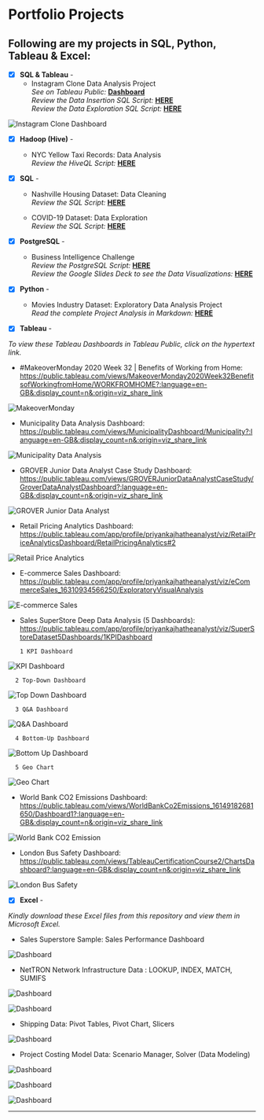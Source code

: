 # Portfolio Projects
## Following are my projects in SQL, Python, Tableau & Excel: <br />
- [x] **SQL & Tableau** - 
  - Instagram Clone Data Analysis Project<br />
*See on Tableau Public:* **[Dashboard](https://public.tableau.com/views/InstagramCloneDataAnalysisDashboard/InstagramCloneDataAnalysisDashboard?:language=en-US&:display_count=n&:origin=viz_share_link)**<br />
*Review the Data Insertion SQL Script:* **[HERE](https://github.com/PriyankaJhaTheAnalyst/DataAnalystPortfolioProjects/blob/main/Instagram%20Clone%20SQL%20-%20Database%20%26%20Inserting%20Data.sql)**<br />
*Review the Data Exploration SQL Script:* **[HERE](https://github.com/PriyankaJhaTheAnalyst/DataAnalystPortfolioProjects/blob/main/Instagram%20Clone%20SQL%20-%20Exploratory%20Data%20Analysis.sql)**<br />

![Instagram Clone Dashboard](visuals/InstagramCloneDashboard.png)



- [x] **Hadoop (Hive)** - 
  - NYC Yellow Taxi Records: Data Analysis <br />
*Review the HiveQL Script:* **[HERE](https://github.com/gautamw12/Data-Analytics-Portfolio/blob/main/Hadoop(Hive)%20-%20NYC%20Yellow%20Taxi%20Case%20Study.txt)**<br />



- [x] **SQL** - 
  - Nashville Housing Dataset: Data Cleaning <br />
*Review the SQL Script:* **[HERE](https://github.com/gautamw12/Data-Analytics-Portfolio/blob/main/SQL%20-%20Data%20Cleaning.sql)**<br />

  - COVID-19 Dataset: Data Exploration  <br />
*Review the SQL Script:* **[HERE](https://github.com/gautamw12/Data-Analytics-Portfolio/blob/main/SQL%20-%20Data%20Exploration.sql)**<br />



- [x] **PostgreSQL** - 
  - Business Intelligence Challenge <br />
*Review the PostgreSQL Script:* **[HERE](https://github.com/gautamw12/Data-Analytics-Portfolio/blob/main/PostgreSQL-BI-CHALLENGE)**<br />
*Review the Google Slides Deck to see the Data Visualizations:* **[HERE](https://drive.google.com/file/d/1JIDnsaLXAx2qnWM86yfrRKLWF5B_ofHU/view?usp=sharing)**<br />



- [x] **Python** - 
  - Movies Industry Dataset: Exploratory Data Analysis Project <br />
*Read the complete Project Analysis in Markdown:* **[HERE](https://github.com/PriyankaJhaTheAnalyst/Python_MoviesIndustry_EDA/blob/main/README.md)**<br />



- [x] **Tableau** - 

*To view these Tableau Dashboards in Tableau Public, click on the hypertext link.*

- #MakeoverMonday 2020 Week 32 | Benefits of Working from Home: https://public.tableau.com/views/MakeoverMonday2020Week32BenefitsofWorkingfromHome/WORKFROMHOME?:language=en-GB&:display_count=n&:origin=viz_share_link

![MakeoverMonday](visuals/WorkFromHome.png)  

- Municipality Data Analysis Dashboard: https://public.tableau.com/views/MunicipalityDashboard/Municipality?:language=en-GB&:display_count=n&:origin=viz_share_link

![Municipality Data Analysis](visuals/MunicipalityDataAnalysisDashboard.png)  

- GROVER Junior Data Analyst Case Study Dashboard: https://public.tableau.com/views/GROVERJuniorDataAnalystCaseStudy/GroverDataAnalystDashboard?:language=en-GB&:display_count=n&:origin=viz_share_link

![GROVER Junior Data Analyst](visuals/GroverDataAnalystDashboard.png)  


- Retail Pricing Analytics Dashboard: https://public.tableau.com/app/profile/priyankajhatheanalyst/viz/RetailPriceAnalyticsDashboard/RetailPricingAnalytics#2

![Retail Price Analytics](visuals/RetailPricingAnalytics.png)


- E-commerce Sales Dashboard: https://public.tableau.com/app/profile/priyankajhatheanalyst/viz/eCommerceSales_16310934566250/ExploratoryVisualAnalysis

![E-commerce Sales](visuals/E-commerceRetail.png)


- Sales SuperStore Deep Data Analysis (5 Dashboards): https://public.tableau.com/app/profile/priyankajhatheanalyst/viz/SuperStoreDataset5Dashboards/1KPIDashboard 
      
      1 KPI Dashboard

![KPI Dashboard](visuals/KPIDashboard.png)

      2 Top-Down Dashboard
      
![Top Down Dashboard](visuals/TopDownDashboard.png)

      3 Q&A Dashboard
      
![Q&A Dashboard](visuals/Q&ADashboard.png)

      4 Bottom-Up Dashboard
      
![Bottom Up Dashboard](visuals/BottomUpDashboard.png)

      5 Geo Chart
      
![Geo Chart](visuals/GeoChart.png)



- World Bank CO2 Emissions Dashboard: https://public.tableau.com/views/WorldBankCo2Emissions_16149182681650/Dashboard1?:language=en-GB&:display_count=n&:origin=viz_share_link 

![World Bank CO2 Emission](visuals/WorldBankCO2Emission.png)


- London Bus Safety Dashboard: https://public.tableau.com/views/TableauCertificationCourse2/ChartsDashboard?:language=en-GB&:display_count=n&:origin=viz_share_link 

![London Bus Safety](visuals/LondonBusSafety.png)



- [x] **Excel** - 

*Kindly download these Excel files from this repository and view them in Microsoft Excel.*


- Sales Superstore Sample: Sales Performance Dashboard <br />

![Dashboard](visuals/excel/Dashboards.png)


- NetTRON Network Infrastructure Data : LOOKUP, INDEX, MATCH, SUMIFS <br />

![Dashboard](visuals/excel/INDEX.png)

![Dashboard](visuals/excel/LOOKUP.png)


- Shipping Data: Pivot Tables, Pivot Chart, Slicers <br />

![Dashboard](visuals/excel/PivotReports.png)


- Project Costing Model Data: Scenario Manager, Solver (Data Modeling)

![Dashboard](visuals/excel/DataModeling.png)

![Dashboard](visuals/excel/Solver.png)

![Dashboard](visuals/excel/ScenarioManager.png)

--------------------------------------------------------------------------------------------------------------------------------------------------------------------------------

